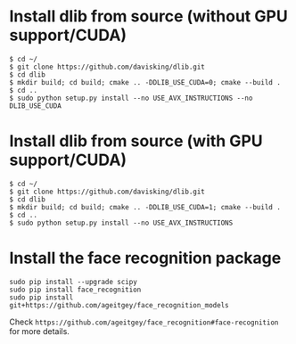 # Install dlib from source (without GPU support/CUDA)
````
$ cd ~/
$ git clone https://github.com/davisking/dlib.git
$ cd dlib
$ mkdir build; cd build; cmake .. -DDLIB_USE_CUDA=0; cmake --build .
$ cd ..
$ sudo python setup.py install --no USE_AVX_INSTRUCTIONS --no DLIB_USE_CUDA
````

# Install dlib from source (with GPU support/CUDA)
````
$ cd ~/
$ git clone https://github.com/davisking/dlib.git
$ cd dlib
$ mkdir build; cd build; cmake .. -DDLIB_USE_CUDA=1; cmake --build .
$ cd ..
$ sudo python setup.py install --no USE_AVX_INSTRUCTIONS
````

# Install the face recognition package
````
sudo pip install --upgrade scipy
sudo pip install face_recognition
sudo pip install git+https://github.com/ageitgey/face_recognition_models
````

Check `https://github.com/ageitgey/face_recognition#face-recognition` for more details.
